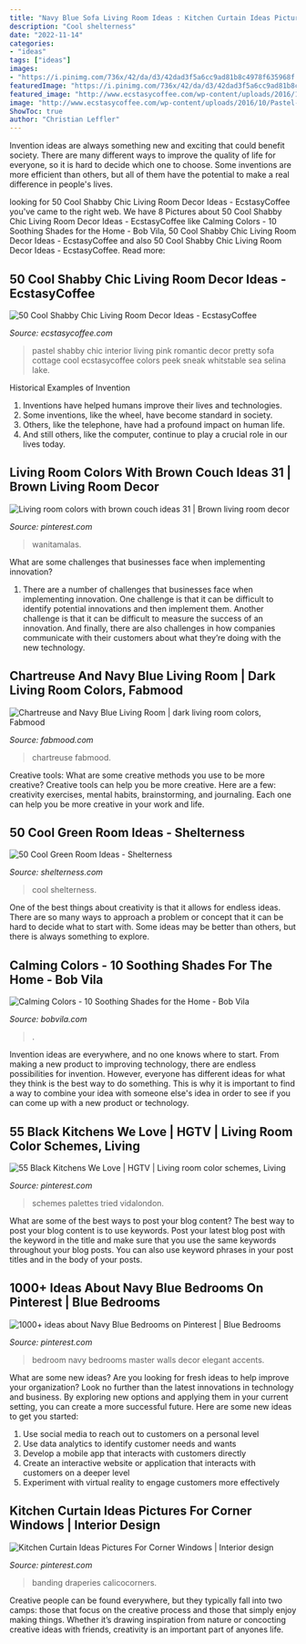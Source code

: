 ```yaml
---
title: "Navy Blue Sofa Living Room Ideas : Kitchen Curtain Ideas Pictures For Corner Windows"
description: "Cool shelterness"
date: "2022-11-14"
categories:
- "ideas"
tags: ["ideas"]
images:
- "https://i.pinimg.com/736x/42/da/d3/42dad3f5a6cc9ad81b8c4978f635968f.jpg"
featuredImage: "https://i.pinimg.com/736x/42/da/d3/42dad3f5a6cc9ad81b8c4978f635968f.jpg"
featured_image: "http://www.ecstasycoffee.com/wp-content/uploads/2016/10/Pastel-pink-and-blue-Shabby-chic-interior.jpg"
image: "http://www.ecstasycoffee.com/wp-content/uploads/2016/10/Pastel-pink-and-blue-Shabby-chic-interior.jpg"
ShowToc: true
author: "Christian Leffler"
---
```



Invention ideas are always something new and exciting that could benefit society. There are many different ways to improve the quality of life for everyone, so it is hard to decide which one to choose. Some inventions are more efficient than others, but all of them have the potential to make a real difference in people's lives.

	

		
looking for 50 Cool Shabby Chic Living Room Decor Ideas - EcstasyCoffee you've came to the right web. We have 8 Pictures about 50 Cool Shabby Chic Living Room Decor Ideas - EcstasyCoffee like Calming Colors - 10 Soothing Shades for the Home - Bob Vila, 50 Cool Shabby Chic Living Room Decor Ideas - EcstasyCoffee and also 50 Cool Shabby Chic Living Room Decor Ideas - EcstasyCoffee. Read more:
		
    
## 50 Cool Shabby Chic Living Room Decor Ideas - EcstasyCoffee

<img loading=lazy src="http://www.ecstasycoffee.com/wp-content/uploads/2016/10/Pastel-pink-and-blue-Shabby-chic-interior.jpg" onerror="this.onerror=null;this.src='https://tse1.mm.bing.net/th?id=OIP.fArk3sTVbn5yj4QEp6pBFAHaJ4&amp;pid=15.1';" alt="50 Cool Shabby Chic Living Room Decor Ideas - EcstasyCoffee">

_Source: ecstasycoffee.com_

>pastel shabby chic interior living pink romantic decor pretty sofa cottage cool ecstasycoffee colors peek sneak whitstable sea selina lake. 

	

Historical Examples of Invention
1. Inventions have helped humans improve their lives and technologies. 
2. Some inventions, like the wheel, have become standard in society. 
3. Others, like the telephone, have had a profound impact on human life. 
4. And still others, like the computer, continue to play a crucial role in our lives today.

    
## Living Room Colors With Brown Couch Ideas 31 | Brown Living Room Decor

<img loading=lazy src="https://i.pinimg.com/736x/42/da/d3/42dad3f5a6cc9ad81b8c4978f635968f.jpg" onerror="this.onerror=null;this.src='https://tse2.mm.bing.net/th?id=OIP.0xGXz16DVCwJ0e4zR-zSZAHaHa&amp;pid=15.1';" alt="Living room colors with brown couch ideas 31 | Brown living room decor">

_Source: pinterest.com_

>wanitamalas. 

	

What are some challenges that businesses face when implementing innovation?
1. There are a number of challenges that businesses face when implementing innovation. One challenge is that it can be difficult to identify potential innovations and then implement them. Another challenge is that it can be difficult to measure the success of an innovation. And finally, there are also challenges in how companies communicate with their customers about what they’re doing with the new technology.

    
## Chartreuse And Navy Blue Living Room | Dark Living Room Colors, Fabmood

<img loading=lazy src="https://www.fabmood.com/inspiration/wp-content/uploads/2021/01/1-colour-hex-code-4-570x811.jpg" onerror="this.onerror=null;this.src='https://tse1.mm.bing.net/th?id=OIP.qR1ehncI4RJ0wJfuGki1IgHaKi&amp;pid=15.1';" alt="Chartreuse and Navy Blue Living Room | dark living room colors, Fabmood">

_Source: fabmood.com_

>chartreuse fabmood. 

	

Creative tools: What are some creative methods you use to be more creative?
Creative tools can help you be more creative. Here are a few: creativity exercises, mental habits, brainstorming, and journaling. Each one can help you be more creative in your work and life.

    
## 50 Cool Green Room Ideas - Shelterness

<img loading=lazy src="https://i.shelterness.com/green-room-design-ideas-6.jpeg" onerror="this.onerror=null;this.src='https://tse4.mm.bing.net/th?id=OIP.hycTuXoQX06nt8uC9-lnQgAAAA&amp;pid=15.1';" alt="50 Cool Green Room Ideas - Shelterness">

_Source: shelterness.com_

>cool shelterness. 

	

One of the best things about creativity is that it allows for endless ideas. There are so many ways to approach a problem or concept that it can be hard to decide what to start with. Some ideas may be better than others, but there is always something to explore.

    
## Calming Colors - 10 Soothing Shades For The Home - Bob Vila

<img loading=lazy src="https://empire-s3-production.bobvila.com/slides/39577/original/best_calming_paint_colors.jpg?1601413809" onerror="this.onerror=null;this.src='https://tse3.mm.bing.net/th?id=OIP.kaXsxb2P-xAXjOrh2fxgtgHaFX&amp;pid=15.1';" alt="Calming Colors - 10 Soothing Shades for the Home - Bob Vila">

_Source: bobvila.com_

>. 

	

Invention ideas are everywhere, and no one knows where to start. From making a new product to improving technology, there are endless possibilities for invention. However, everyone has different ideas for what they think is the best way to do something. This is why it is important to find a way to combine your idea with someone else's idea in order to see if you can come up with a new product or technology.

    
## 55 Black Kitchens We Love | HGTV | Living Room Color Schemes, Living

<img loading=lazy src="https://i.pinimg.com/736x/36/eb/a8/36eba86aa90792497487291bc4171c26.jpg" onerror="this.onerror=null;this.src='https://tse1.mm.bing.net/th?id=OIP.A9DXcP_Zpbh3oZMDDkHUTAHaJ5&amp;pid=15.1';" alt="55 Black Kitchens We Love | HGTV | Living room color schemes, Living">

_Source: pinterest.com_

>schemes palettes tried vidalondon. 

	

What are some of the best ways to post your blog content?
The best way to post your blog content is to use keywords. Post your latest blog post with the keyword in the title and make sure that you use the same keywords throughout your blog posts. You can also use keyword phrases in your post titles and in the body of your posts.

    
## 1000+ Ideas About Navy Blue Bedrooms On Pinterest | Blue Bedrooms

<img loading=lazy src="https://i.pinimg.com/736x/94/f7/0e/94f70ecc180937c3c4459b7faeb26a2c--navy-blue-bedrooms-navy-blue-accents-bedroom.jpg" onerror="this.onerror=null;this.src='https://tse1.mm.bing.net/th?id=OIP.P6fK_-YagmrAydC7a5QOxgHaJ0&amp;pid=15.1';" alt="1000+ ideas about Navy Blue Bedrooms on Pinterest | Blue Bedrooms">

_Source: pinterest.com_

>bedroom navy bedrooms master walls decor elegant accents. 

	

What are some new ideas?
Are you looking for fresh ideas to help improve your organization? Look no further than the latest innovations in technology and business. By exploring new options and applying them in your current setting, you can create a more successful future. Here are some new ideas to get you started: 
1. Use social media to reach out to customers on a personal level 
2. Use data analytics to identify customer needs and wants 
3. Develop a mobile app that interacts with customers directly 
4. Create an interactive website or application that interacts with customers on a deeper level 
5. Experiment with virtual reality to engage customers more effectively 

    
## Kitchen Curtain Ideas Pictures For Corner Windows | Interior Design

<img loading=lazy src="https://i.pinimg.com/736x/a5/11/86/a5118629a0ab445337bf28cea6bd80ab.jpg" onerror="this.onerror=null;this.src='https://tse3.mm.bing.net/th?id=OIP.ov2WBeUblU7Ko1Typ_Gy2wHaJ4&amp;pid=15.1';" alt="Kitchen Curtain Ideas Pictures For Corner Windows | Interior design">

_Source: pinterest.com_

>banding draperies calicocorners. 

	

Creative people can be found everywhere, but they typically fall into two camps: those that focus on the creative process and those that simply enjoy making things. Whether it’s drawing inspiration from nature or concocting creative ideas with friends, creativity is an important part of anyones life.

